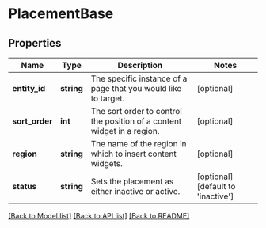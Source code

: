# PlacementBase

## Properties
Name | Type | Description | Notes
------------ | ------------- | ------------- | -------------
**entity_id** | **string** | The specific instance of a page that you would like to target. | [optional] 
**sort_order** | **int** | The sort order to control the position of a content widget in a region. | [optional] 
**region** | **string** | The name of the region in which to insert content widgets. | [optional] 
**status** | **string** | Sets the placement as either inactive or active. | [optional] [default to 'inactive']

[[Back to Model list]](../../README.md#documentation-for-models) [[Back to API list]](../../README.md#documentation-for-api-endpoints) [[Back to README]](../../README.md)

